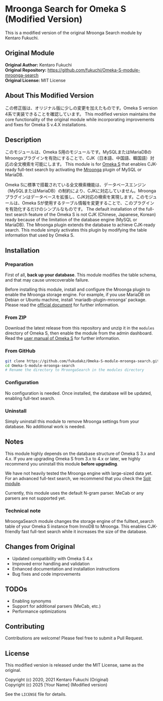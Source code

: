 # Mroonga Search for Omeka S (Modified Version)

This is a modified version of the original Mroonga Search module by Kentaro Fukuchi.

## Original Module

**Original Author:** Kentaro Fukuchi  
**Original Repository:** https://github.com/fukuchi/Omeka-S-module-mroonga-search  
**Original License:** MIT License

## About This Modified Version

この修正版は、オリジナル版に少しの変更を加えたものです。Omeka S version 4系で実装できることを確認しています。
This modified version maintains the core functionality of the original module while incorporating improvements and fixes for Omeka S v.4.X installations.

## Description

このモジュールは、Omeka S用のモジュールです。MySQLまたはMariaDBのMroongaプラグインを有効にすることで、CJK（日本語、中国語、韓国語）対応の全文検索を可能にします。
This module is for [Omeka S](https://omeka.org/s/) that enables CJK-ready full-text search by activating the [Mroonga](https://mroonga.org/) plugin of MySQL or MariaDB.

Omeka Sに標準で搭載されている全文検索機能は、データベースエンジン（MySQLまたはMariaDB）の制約により、CJKに対応していません。Mroongaプラグインはデータベースを拡張し、CJK対応の検索を実現します。このモジュールは、Omeka Sが使用するテーブル情報を変更することで、このプラグインを有効化するだけのシンプルなものです。
The default installation of the full-text search feature of the Omeka S is not CJK (Chinese, Japanese, Korean) ready because of the limitation of the database engine (MySQL or MariaDB). The Mroonga plugin extends the database to achieve CJK-ready search. This module simply activates this plugin by modifying the table information that used by Omeka S.

## Installation

### Preparation

First of all, **back up your database**. This module modifies the table schema,
and that may cause unrecoverable failure.

Before installing this module, install and configure the Mroonga plugin to
enable the Mroonga storage engine. For example, if you use MariaDB on Debian or
Ubuntu machine, install 'mariadb-plugin-mroonga' package. Please read the
[official document](https://mroonga.org/docs/install.html) for further
information.

### From ZIP

Download the latest release from this repository and unzip it in the
`modules` directory of Omeka S, then enable the module from the admin
dashboard. Read the
[user manual of Omeka S](https://omeka.org/s/docs/user-manual/modules/)
for further information.

### From GitHub

```bash
git clone https://github.com/fukudakz/Omeka-S-module-mroonga-search.git
cd Omeka-S-module-mroonga-search
# Rename the directory to MroongaSearch in the modules directory
```

### Configuration

No configuration is needed. Once installed, the database will be updated,
enabling full-text search.

### Uninstall

Simply uninstall this module to remove Mroonga settings from your database.
No additional work is needed.

## Notes

This module highly depends on the database structure of Omeka S 3.x and 4.x. If you are
upgrading Omeka S from 3.x to 4.x or later, we highly recommend you uninstall
this module **before upgrading**.

We have not heavily tested the Mroonga engine with large-sized data yet. For
an advanced full-text search, we recommend that you check the
[Solr module](https://omeka.org/s/modules/Solr/).

Currently, this module uses the default N-gram parser. MeCab or any parsers are
not supported yet.

### Technical note

MroongaSearch module changes the storage engine of the fulltext\_search table
of your Omeka S instance from InnoDB to Mroonga. This enables CJK-friendly fast
full-text search while it increases the size of the database.

## Changes from Original

- Updated compatibility with Omeka S 4.x
- Improved error handling and validation
- Enhanced documentation and installation instructions
- Bug fixes and code improvements

## TODOs

* Enabling synonyms
* Support for additional parsers (MeCab, etc.)
* Performance optimizations

## Contributing

Contributions are welcome! Please feel free to submit a Pull Request.

## License

This modified version is released under the MIT License, same as the original.

Copyright (c) 2020, 2021 Kentaro Fukuchi (Original)  
Copyright (c) 2025 [Your Name] (Modified version)

See the `LICENSE` file for details.
